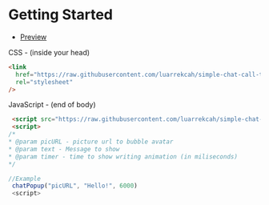 # Getting Started

- [Preview](https://luarrekcah.github.io/simple-chat-call-to-action/)

CSS - (inside your head)

```html
<link
  href="https://raw.githubusercontent.com/luarrekcah/simple-chat-call-to-action/main/main.css"
  rel="stylesheet"
/>
```

JavaScript - (end of body)

```html
 <script src="https://raw.githubusercontent.com/luarrekcah/simple-chat-call-to-action/main/main.js"></script>
 <script>
/*
* @param picURL - picture url to bubble avatar
* @param text - Message to show
* @param timer - time to show writing animation (in miliseconds)
*/

//Example
 chatPopup("picURL", "Hello!", 6000)
 <script>
```

